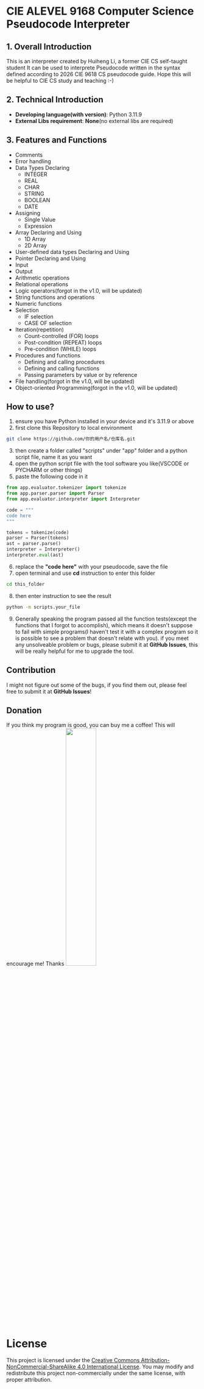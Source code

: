 # CIE ALEVEL 9168 Computer Science Pseudocode Interpreter
## 1. Overall Introduction
This is an interpreter created by Huiheng Li, a former CIE CS self-taught student
It can be used to interprete Pseudocode written in the syntax defined according to 2026 CIE 9618 CS pseudocode guide.
Hope this will be helpful to CIE CS study and teaching :-)
## 2. Technical Introduction
 - **Developing language(with version)**: Python 3.11.9
 - **External Libs requirement**: **None**(no external libs are required)
## 3. Features and Functions
 - Comments
 - Error handling
 - Data Types Declaring
    - INTEGER
    - REAL
    - CHAR
    - STRING
    - BOOLEAN
    - DATE
 - Assigning
    - Single Value
    - Expression
 - Array Declaring and Using
    - 1D Array
    - 2D Array
 - User-defined data types Declaring and Using
 - Pointer Declaring and Using
 - Input
 - Output
 -  Arithmetic operations
 - Relational operations
 - Logic operators(forgot in the v1.0, will be updated)
 - String functions and operations
 - Numeric functions
 - Selection
    - IF selection
    - CASE OF selection
 - Iteration(repetition)
    - Count-controlled (FOR) loops
    - Post-condition (REPEAT) loops
    - Pre-condition (WHILE) loops
 - Procedures and functions
    - Defining and calling procedures
    - Defining and calling functions
    -  Passing parameters by value or by reference
 - File handling(forgot in the v1.0, will be updated)
 - Object-oriented Programming(forgot in the v1.0, will be updated)
## How to use?
1. ensure you have Python installed in your device and it's 3.11.9 or above
2. first clone this Repository to local environment
```bash
git clone https://github.com/你的用户名/仓库名.git
```
3. then create a folder called "scripts" under "app" folder and a python script file, name it as you want 
4. open the python script file with the tool software you like(VSCODE or PYCHARM or other things)
5. paste the following code in it
```python
from app.evaluator.tokenizer import tokenize
from app.parser.parser import Parser
from app.evaluator.interpreter import Interpreter

code = """
code here
"""

tokens = tokenize(code)
parser = Parser(tokens)
ast = parser.parse()
interpreter = Interpreter()
interpreter.eval(ast)
```
6. replace the **"code here"** with your pseudocode, save the file
7. open terminal and use **cd** instruction to enter this folder
```bash
cd this_folder
```
8. then enter instruction to see the result
```bash
python -m scripts.your_file
```
9. Generally speaking the program passed all the function tests(except the functions that I forgot to accomplish), which means it doesn't suppose to fail with simple programs(I haven't test it with a complex program so it is possible to see a problem that doesn't relate with you). if you meet any unsolveable problem or bugs, please submit it at **GitHub Issues**, this will be really helpful for me to upgrade the tool. 
## Contribution
I might not figure out some of the bugs, if you find them out, please feel free to submit it at **GitHub Issues**!
## Donation
If you think my program is good, you can buy me a coffee! This will encourage me! Thanks
<img style="width:40%;" src="https://s2.loli.net/2023/06/09/eFHIZ1NpDhoAUnb.png"/>
# License

This project is licensed under the [Creative Commons Attribution-NonCommercial-ShareAlike 4.0 International License](https://creativecommons.org/licenses/by-nc-sa/4.0/).
You may modify and redistribute this project non-commercially under the same license, with proper attribution.
